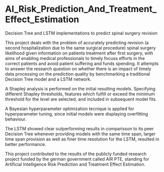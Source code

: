 # AI_Risk_Prediction_And_Treatment_Effect_Estimation
 Decision Tree and LSTM implementations to predict spinal surgery revision

 This project deals with the problem of accurately predicting revision (a second hospitalization due to the same surgical procedure) spinal surgery likelihood given information on patients treatment after first surgery, with aims of enabling medical professionals to timely focuss efforts in the correct patients and avoid patient suffering and funds spending. It attempts to answer the research question on whether there is an impact of timely data processing on the prediction quality by benchmarking a traditional Decision Tree model and a LSTM network.  

 A Shapleý analysis is performed on the initial resulting models. Specifying different Shapley thresholds, features which fulfill or exceed the minimum threshold for the level are selected, and included in subsequent model fits. 

 A Bayesian hyperparameter optimization tecnique is applied for hyperparameter tuning, since initial models were displaying overfitting behaviour. 

 The LSTM showed clear outperforming results in comparisson to its peer Decision Tree whenever providing models with the same time span, larger time span provision as well as finer time resolution for the LSTM, resulted in better performance. 

 This project contributed to the results of the publicly funded research project funded by the german government called AIR PTE, standing for Artificial Intelligence Risk Prediction and Treatment Effect Estimation. 
